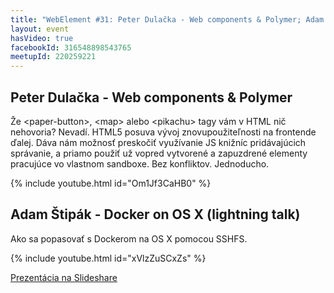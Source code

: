 ```yaml
---
title: "WebElement #31: Peter Dulačka - Web components & Polymer; Adam Štipák - Docker on OS X (lightning talk)"
layout: event
hasVideo: true
facebookId: 316548898543765
meetupId: 220259221
---
```


## Peter Dulačka - Web components &amp; Polymer

Že &lt;paper-button&gt;, &lt;map&gt; alebo &lt;pikachu&gt; tagy vám v HTML nič nehovoria? Nevadí.
HTML5 posuva vývoj znovupoužiteľnosti na frontende ďalej. Dáva nám možnosť preskočiť
využívanie JS knižníc pridávajúcich správanie, a priamo použiť už vopred vytvorené
a zapuzdrené elementy pracujúce vo vlastnom sandboxe. Bez konfliktov. Jednoducho.

{% include youtube.html id="Om1Jf3CaHB0" %}

## Adam Štipák - Docker on OS X (lightning talk)

Ako sa popasovať s Dockerom na OS X pomocou SSHFS.

{% include youtube.html id="xVlzZuSCxZs" %}

<div class="text-center">
  <a href="//www.slideshare.net/AdamStipak/how-to-run-docker-on-osx">Prezentácia na Slideshare</a>
</div>